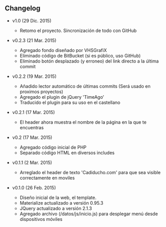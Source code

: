 ## Changelog
- v1.0 (29 Dic. 2015)
	- Retomo el proyecto. Sincronización de todo con GitHub
	
- v0.2.3 (21 Mar. 2015)
    - Agregado fondo diseñado por VHSGrafiX
    - Eliminado código de BitBucket (si es público, uso GitHub)
    - Eliminado botón desplazado (y erroneo) del link directo a la última commit
- v0.2.2 (19 Mar. 2015)
    - Añadido lector automático de últimas commits (Será usado en proximos proyectos)
    - Agregado el plugin de jQuery 'TimeAgo'
    - Traducido el plugin para su uso en el castellano
- v0.2.1 (17 Mar. 2015)
    - El header ahora muestra el nombre de la página en la que te encuentras
- v0.2 (17 Mar. 2015)
    - Agregado código inicial de PHP
    - Separado código HTML en diversos includes
- v0.1.1 (2 Mar. 2015)
    - Arreglado el header de texto 'Cadiducho.com' para que sea visible correctamente en moviles
- v0.1.0 (26 Feb. 2015)
    - Diseño inicial de la web, el template.
    - Materialize actualizado a versión 0.95.3
    - JQuery actualizado a versión 2.1.3
    - Agregado archivo (/datos/js/inicio.js) para desplegar menú desde dispositivos móviles